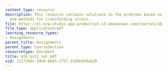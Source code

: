 ```yaml
---
content_type: resource
description: This resource contains solutions to the problems based on Mohr's circle,
  and methods for transforming strain.
file: https://ol-ocw-studio-app-production.s3.amazonaws.com/courses/16-01-unified-engineering-i-ii-iii-iv-fall-2005-spring-2006/112724dc54e86b831f5f31d5b420ab20_m16_ps12_sol.pdf
file_type: application/pdf
learning_resource_types:
- Assignments
parent_title: Assignments
parent_type: CourseSection
resourcetype: Document
title: m16_ps12_sol.pdf
uid: 112724dc-54e8-6b83-1f5f-31d5b420ab20
---
```

